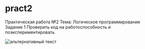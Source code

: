 # pract2
Практическая работа №2
Тема: Логическое программирование
Задание 1
Проверить код на работоспособность и поэкспериментировать 

<img src="http://prntscr.com/pdr9ln" alt="альтернативный текст">

